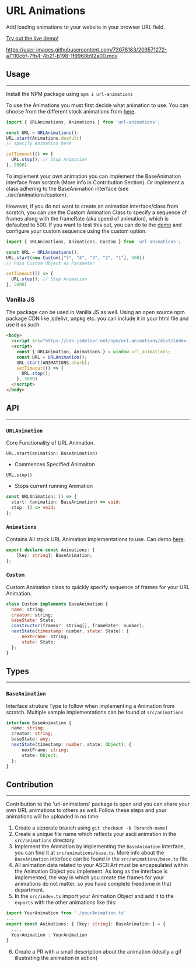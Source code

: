 # URL Animations

Add loading animations to your website in your browser URL field.

[Try out the live demo!](https://lunarfang416.github.io/url-animations/)

https://user-images.githubusercontent.com/73078183/209571272-a7110cbf-7fb4-4b21-b198-1f9968b92a00.mov

## Usage
<hr>

Install the NPM package using `npm i url-animations`

To use the Animations you must first decide what animation to use. You can choose from the different stock animations from [here](https://lunarfang416.github.io/url-animations/).

```javascript
import { URLAnimations, Animations } from 'url-animations';

const URL = URLAnimations();
URL.start(Animations.deafult) 
// specify Animation here

setTimeout(() => {
  URL.stop(); // Stop Animation
}, 5000)
```

To implement your own animation you can implement the BaseAnimation interface from scratch (More info in Contribution Section). Or implement a class adhering to the BaseAnimation interface (see ./src/animations/custom).

However, if you do not want to create an animation interface/class from scratch, you can use the Custom Animation Class to specify a sequence of frames along with the frameRate (aka speed of animation), which is defaulted to 500. If you want to test this out, you can do to the [demo](https://lunarfang416.github.io/url-animations/) and configure your custom sequence using the custom option.

```javascript
import { URLAnimations, Animations, Custom } from 'url-animations';

const URL = URLAnimations();
URL.start(new Custom(["5", "4", "3", "2", "1"], 600)) 
// Pass Custom Object as Parameter

setTimeout(() => {
  URL.stop(); // Stop Animation
}, 5000)

```

### Vanilla JS

The package can be used in Vanilla JS as well. Using an open source npm package CDN like jsdelivr, unpkg etc. you can include it in your html file and use it as such:


```html
<body>
  <script src="https://cdn.jsdelivr.net/npm/url-animations/dist/index.js"></script>
  <script>
    const { URLAnimation, Animations } = window.url_animations;
    const URL = URLAnimation();
    URL.start(ANIMATIONS.shark);
    setTimeout(() => {
      URL.stop();
    }, 5000)
  </script>
</body>  


```


## API
<hr>

### `URLAnimation`

Core Functionality of URL Animation.

`URL.start(animation: BaseAnimation)`

- Commences Specified Animaiton

`URL.stop()`

- Stops current running Animation

```typescript
const URLAnimation: () => {
  start: (animation: BaseAnimation) => void;
  stop: () => void;
};
```

### `Animations`

Contains All stock URL Animation implementations to use. Can demo [here](https://lunarfang416.github.io/url-animations/).

```typescript
export declare const Animations: {
    [key: string]: BaseAnimation;
};
```

### `Custom`

Custom Animation class to quickly specify sequence of frames for your URL Animation.



```javascript
class Custom implements BaseAnimation {
  name: string;
  creator: string;
  baseState: State;
  constructor(frames?: string[], frameRate?: number);
  nextState(timestamp: number, state: State): {
      nextFrame: string;
      state: State;
  };
}
```

## Types
<hr>

### `BaseAnimation`

Interface struture Type to follow when implementing a Animation from scratch. Multiple xample implementations can be found at `src/animations`

```typescript
interface BaseAnimation {
  name: string;
  creator: string;
  baseState: any;
  nextState(timestamp: number, state: Object): {
      nextFrame: string;
      state: Object;
  };
}
```


## Contribution

<hr>
Contribution to the 'url-animations' package is open and you can share your own URL animations to others as well. Follow these steps and your animations will be uploaded in no time:

1. Create a seperate branch using `git checkout -b [branch-name]`
2. Create a unique file name which reflects your ascii animation in the `src/animations` directory
3. Implement the Animation by implementing the `BaseAnimation` interface, you can find it at `src/animations/base.ts`. More info about the `BaseAnimation` interface can be found in the `src/animations/base.ts` file.
4. All animation data related to your ASCII Art must be encapsulated within the Animation Object you implement. As long as the interface is implemented, the way in which you create the frames for your animations do not matter, so you have complete freedome in that department.
5. In the `src/index.ts` import your Animation Object and add it to the `exports` with the other animations like this:
```typescript
import YourAnimation from './yourAnimation.ts'
...
export const Animatinos: { [key: string]: BaseAnimation } = {
  ...,
  YourAnimation : YourAnimation
}

```
6. Create a PR with a small description about the animation (ideally a gif illustrating the animation in action)
